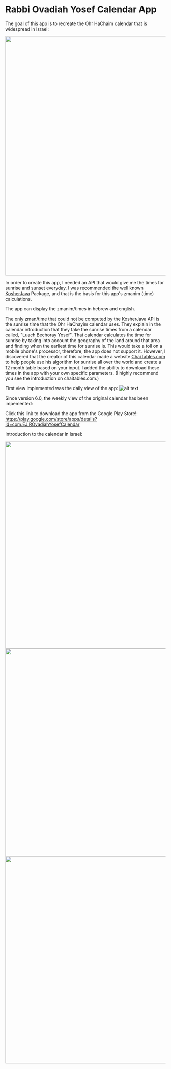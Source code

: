 # Rabbi Ovadiah Yosef Calendar App
The goal of this app is to recreate the Ohr HaChaim calendar that is widespread in Israel:

<img src="https://i.imgur.com/QqGAtTB.jpg" height="750">

In order to create this app, I needed an API that would give me the times for sunrise and sunset everyday. I was recommended the well known [KosherJava](https://github.com/KosherJava/zmanim) Package, and that is the basis for this app's zmanim (time) calculations.

The app can display the zmanim/times in hebrew and english.

The only zman/time that could not be computed by the KosherJava API is the sunrise time that the Ohr HaChayim calendar uses. They explain in the calendar introduction that they take the sunrise times from a calendar called, "Luach Bechoray Yosef". That calendar calculates the time for sunrise by taking into account the geography of the land around that area and finding when the earliest time for sunrise is. This would take a toll on a mobile phone's processor, therefore, the app does not support it. However, I discovered that the creator of this calendar made a website [ChaiTables.com](http://chaitables.com) to help people use his algorithm for sunrise all over the world and create a 12 month table based on your input. I added the ability to download these times in the app with your own specific parameters. (I highly recommend  you see the introduction on chaitables.com.)

First view implemented was the daily view of the app:
![alt text](https://play-lh.googleusercontent.com/46VfUTuZLlA_ogFYMP0oLUbtgQtsj-D3lHNDnS5LvqVwwgXr4Qh0p8d0ZiJg-z69IEY=w720-h310-rw)

Since version 6.0, the weekly view of the original calendar has been impemented:

Click this link to download the app from the Google Play Store!: https://play.google.com/store/apps/details?id=com.EJ.ROvadiahYosefCalendar

Introduction to the calendar in Israel:

<img src="https://i.imgur.com/udfwy3R.jpg" height="650">
<img src="https://i.imgur.com/ureV4p4.jpg" height="650">
<img src="https://i.imgur.com/HXEzXvr.jpg" height="650">
